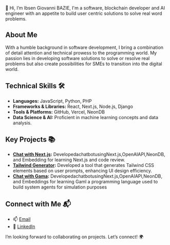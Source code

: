 <!--- <a href="https://app.daily.dev/DailyDevTips"><img src="https://github.com/vendkura/vendkura/blob/main/devcard.svg" width="400" alt="Ibsen Giovanni's Dev Card"/></a> --->

👋 Hi, I’m Ibsen Giovanni BAZIE, I'm a software, blockchain developer and AI engineer with an appetite to build user centric solutions to solve real word problems.

## About Me
With a humble background in software development, I bring a combination of detail attention and technical prowess to the programming world. My passion lies in developing software solutions to solve or resolve real problems but also create possibilities for SMEs to transition into the digital world. 

## Technical Skills 🛠️
- **Languages:** JavaScript, Python, PHP
- **Frameworks & Libraries:** React, Next.js, Node.js, Django
- **Tools & Platforms:** GitHub, Vercel, NeonDB
- **Data Science & AI:** Proficient in machine learning concepts and data analysis.


## Key Projects 📚
- **[Chat with Next.js](https://github.com/vendkura/talk-with-nextjs-app.git):** DevelopedachatbotusingNext.js,OpenAIAPI,NeonDB,
 and Embedding for learning Next.js and code review.
- **[Tailwind Generator](https://github.com/vendkura/tailwindProducer.git):**  Developed a tool that generates Tailwind CSS elements
 based on user prompts, enhancing UI design efficiency.
- **[Chat with Gama](https://github.com/vendkura/talk-with-gama-app.git):** DevelopedachatbotusingNext.js,OpenAIAPI,NeonDB,
 and Embeddings for learning Gaml a programming language used to build system agents for simulation purposes


## Connect with Me 📬
- 📫 [Email](mailto:bazieibsen@yahoo.com)
- 🔗 [LinkedIn](https://linkedin.com/in/bazieibsengiovanni)

I’m looking forward to collaborating on projects. Let’s connect! 🌍
<!---
vendkura/vendkura is a ✨ special ✨ repository because its `README.md` (this file) appears on your GitHub profile.
You can click the Preview link to take a look at your changes.
--->
